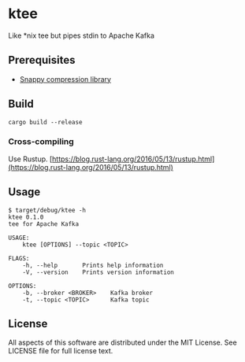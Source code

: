 # ktee
Like *nix tee but pipes stdin to Apache Kafka

## Prerequisites
* [Snappy compression library](https://github.com/google/snappy)

## Build
```
cargo build --release
```

### Cross-compiling
Use Rustup. [https://blog.rust-lang.org/2016/05/13/rustup.html](https://blog.rust-lang.org/2016/05/13/rustup.html)

## Usage
```
$ target/debug/ktee -h
ktee 0.1.0
tee for Apache Kafka

USAGE:
    ktee [OPTIONS] --topic <TOPIC>

FLAGS:
    -h, --help       Prints help information
    -V, --version    Prints version information

OPTIONS:
    -b, --broker <BROKER>    Kafka broker
    -t, --topic <TOPIC>      Kafka topic
```

## License
All aspects of this software are distributed under the MIT License. See LICENSE file for full license text.
